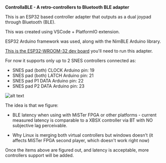 **ControllaBLE - A retro-controllers to Bluetooth BLE adapter**

This is an ESP32 based controller adapter that outputs as a dual joypad through
Bluetooth (BLE).

This was created using VSCode + PlatformIO extension.

ESP32 Arduino framework was used, along with the NimBLE Arduino library.

[This is the ESP32-WROOM-32 dev board](https://www.amazon.com/VKLSVAN-ESP-WROOM-32-Development-Dual-Mode-Microcontroller/dp/B07T6J3PXZ/ref=sr_1_21) you'll need to run this adapter.

For now it supports only up to 2 SNES controllers connected as:

- SNES pad (both) CLOCK Arduino pin: 19
- SNES pad (both) LATCH Arduino pin: 21
- SNES pad P1 DATA Arduino pin: 22
- SNES pad P2 DATA Arduino pin: 23

![alt text](https://i.imgur.com/05jYEEO.png)

The idea is that we figure:

- BLE latency when using with MiSTer FPGA or other platforms - current measured latency is comparable to a XBSX controller via BT with NO subjective lag perceivable. 

- Why Linux is merging both virtual controllers but windows doesn't (it affects MiSTer FPGA second player, which doesn't work right now)

Once the items above are figured out, and latency is acceptable, more controllers support will be added.
